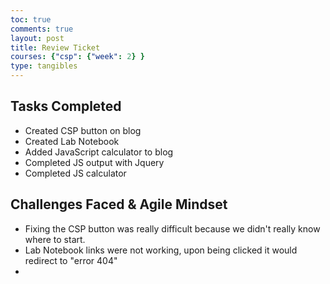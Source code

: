 ```yaml
---
toc: true
comments: true
layout: post
title: Review Ticket
courses: {"csp": {"week": 2} }
type: tangibles
---
```


## Tasks Completed
- Created CSP button on blog
- Created Lab Notebook
- Added JavaScript calculator to blog
- Completed JS output with Jquery
- Completed JS calculator

## Challenges Faced & Agile Mindset
- Fixing the CSP button was really difficult because we didn't really know where to start.
- Lab Notebook links were not working, upon being clicked it would redirect to "error 404"
- 
